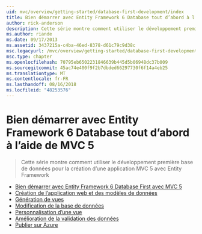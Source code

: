 ```yaml
---
uid: mvc/overview/getting-started/database-first-development/index
title: Bien démarrer avec Entity Framework 6 Database tout d’abord à l’aide de MVC 5 | Microsoft Docs
author: rick-anderson
description: Cette série montre comment utiliser le développement première base de données pour la création d’une application MVC 5 avec Entity Framework
ms.author: riande
ms.date: 09/17/2013
ms.assetid: 3437215a-c4ba-46ed-8378-d61c79c9d38c
msc.legacyurl: /mvc/overview/getting-started/database-first-development
msc.type: chapter
ms.openlocfilehash: 70795eb6502231846639b445d5b06948dc37b009
ms.sourcegitcommit: 45ac74e400f9f2b7dbded66297730f6f14a4eb25
ms.translationtype: MT
ms.contentlocale: fr-FR
ms.lasthandoff: 08/16/2018
ms.locfileid: "48253576"
---
```

<a name="getting-started-with-entity-framework-6-database-first-using-mvc-5"></a>Bien démarrer avec Entity Framework 6 Database tout d’abord à l’aide de MVC 5
====================
> Cette série montre comment utiliser le développement première base de données pour la création d’une application MVC 5 avec Entity Framework


- [Bien démarrer avec Entity Framework 6 Database First avec MVC 5](setting-up-database.md)
- [Création de l’application web et des modèles de données](creating-the-web-application.md)
- [Génération de vues](generating-views.md)
- [Modification de la base de données](changing-the-database.md)
- [Personnalisation d’une vue](customizing-a-view.md)
- [Amélioration de la validation des données](enhancing-data-validation.md)
- [Publier sur Azure](publish-to-azure.md)
